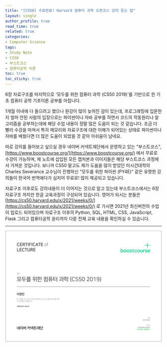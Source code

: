 ```yaml
---
title: "[CS50] 수료완료! Harvard 컴퓨터 과학 오픈코스 강의 듣는 법"
layout: single
author_profile: true
read_time: true
related: true
categories:
- Computer Science
tags:
- Study Note
- CS50
- 부스트코스
- 컴퓨터공학 이론
toc: true
toc_sticky: true
---
```


6장 자료구조를 마지막으로 '모두를 위한 컴퓨터 과학 (CS50 2019)'를 기반으로 한 기초 컴퓨터 공학 기초이론 공부를 마칩니다.

1개월 이내에 다 들으려고 했으나 완강이 많이 늦어진 감이 있는데, 프로그래밍에 입문한지 얼마 안된 사람의 입장으로는 파이썬이나 자바 공부를 하면서 코드의 작동원리나 알고리즘을 공부하는데에 해당 수업 내용이 정말 많은 도움이 되는 것 같습니다. 조금 더 빨리 수강을 마쳐서 특히 메모리와 자료구조에 대한 이해가 되어있는 상태로 파이썬이나 자바를 배웠다면 더 많은 도움이 되었을 것 같아 아쉬움이 남네요.    

따로 강의를 들어보고 싶으실 경우 네이버 커넥트재단에서 운영하고 있는 "부스트코스", [https://www.boostcourse.org/](https://www.boostcourse.org/) 에서 무료로 수강이 가능하며, 제 노트에 삽입된 모든 캡처본과 이미지들은 해당 부스트코스 과정에서 가져온 것입니다. 보니까 CS50 말고도 제가 도움을 많이 받았던 미시건대학의 Charles Severance 교수님이 진행하신 "모두를 위한 파이썬 (PY4E)" 같은 유명한 강의들이 한국어 번역에다가 심지어 무료로! 많이 제공되고 있습니다.

자료구조 이후로도 강의내용이 더 이어지는 것으로 알고 있는데 부스트코스에서는 6장 자료구조 까지만 한글 교육과정이 구성되어 있습니다. 영어가 되시는 분들은 [https://cs50.harvard.edu/x/2021/weeks/0/](https://cs50.harvard.edu/x/2021/weeks/0/) 로 가시면 2021년 최신버전의 수업이 업로드 되어있으며 자료구조 이후의 Python, SQL, HTML, CSS, JavaScript, Flask 그리고 컴퓨터공학 윤리까지 다룬 전체 교육 내용을 확인하실 수 있습니다.

------

![img](https://raw.githubusercontent.com/lucathree/lucathree.github.io/master/assets/images/2021/2021-08-26.jpg)
